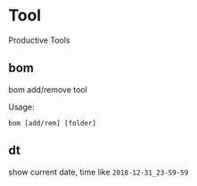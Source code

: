 # Tool

Productive Tools

## bom

bom add/remove tool

Usage:

```shell
bom [add/rem] [folder]
```

## dt

show current date, time like `2018-12-31_23-59-59`
